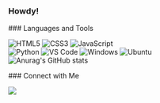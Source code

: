 ### Howdy!

	
###&nbsp;Languages and Tools



![HTML5](https://img.shields.io/badge/-HTML5-%23E44D27?style=for-the-badge&logo=html5&logoColor=ffffff)
![CSS3](https://img.shields.io/badge/-CSS3-%231572B6?style=for-the-badge&logo=css3)
![JavaScript](https://img.shields.io/badge/-JavaScript-%23F7DF1C?style=for-the-badge&logo=javascript&logoColor=000000&labelColor=%23F7DF1C&color=%23FFCE5A)
<br/>
![Python](https://img.shields.io/badge/Python-14354C?style=for-the-badge&logo=python&logoColor=white)
![VS Code](http://img.shields.io/badge/-VS%20Code-007ACC?style=for-the-badge&logo=visual-studio-code&logoColor=ffffff)
![Windows](https://img.shields.io/badge/Windows-0078D6?style=for-the-badge&logo=windows&logoColor=white)
![Ubuntu](https://img.shields.io/badge/Ubuntu-E95420?style=for-the-badge&logo=ubuntu&logoColor=white)
<br/>
![Anurag's GitHub stats](https://github-readme-stats.vercel.app/api?username=fyuuri&hide=contribs,prs)

###&nbsp;Connect with Me

<a href="mailto:nick.kutkin@gmail.com"><img src="https://img.shields.io/badge/-nick.kutkin@gmail.com-D14836?style=flat&logo=Gmail&logoColor=white"/></a>
